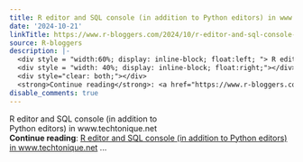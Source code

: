 ```yaml
---
title: R editor and SQL console (in addition to Python editors) in www.techtonique.net
date: '2024-10-21'
linkTitle: https://www.r-bloggers.com/2024/10/r-editor-and-sql-console-in-addition-to-python-editors-in-www-techtonique-net/
source: R-bloggers
description: |-
  <div style = "width:60%; display: inline-block; float:left; "> R editor and SQL console (in addition to Python editors) in www.techtonique.net</div>
  <div style = "width: 40%; display: inline-block; float:right;"></div>
  <div style="clear: both;"></div>
  <strong>Continue reading</strong>: <a href="https://www.r-bloggers.com/2024/10/r-editor-and-sql-console-in-addition-to-python-editors-in-www-techtonique-net/">R editor and SQL console (in addition to Python editors) in www.techtonique.net</a> ...
disable_comments: true
---
```

<div style = "width:60%; display: inline-block; float:left; "> R editor and SQL console (in addition to Python editors) in www.techtonique.net</div>
<div style = "width: 40%; display: inline-block; float:right;"></div>
<div style="clear: both;"></div>
<strong>Continue reading</strong>: <a href="https://www.r-bloggers.com/2024/10/r-editor-and-sql-console-in-addition-to-python-editors-in-www-techtonique-net/">R editor and SQL console (in addition to Python editors) in www.techtonique.net</a> ...